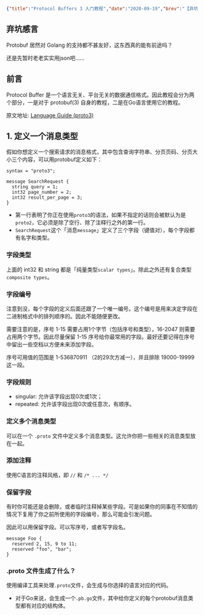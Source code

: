 ```json lw-blog-meta
{"title":"Protocol Buffers 3 入门教程","date":"2020-09-19","brev":"【弃坑】Protobuf 是一种高效的数据序列化技术。","tags":["TODO"],"path":"blog/2020/200919-Protobuf3入门.md"}
```


## 弃坑感言

Protobuf 居然对 Golang 的支持都不甚友好，这东西真的能有前途吗？

还是先暂时老老实实用json吧……

## 前言

Protocol Buffer 是一个语言无关、平台无关的数据通信格式。因此教程会分为两个部分，一是对于 protobuf(3) 自身的教程，二是在Go语言使用它的教程。

原文地址: [Language Guide (proto3)](https://developers.google.com/protocol-buffers/docs/proto3)

## 1. 定义一个消息类型

假如你想定义一个搜索请求的消息格式，其中包含查询字符串、分页页码、分页大小三个内容，可以用protobuf定义如下：

```
syntax = "proto3";

message SearchRequest {
  string query = 1;
  int32 page_number = 2;
  int32 result_per_page = 3;
}
```

- 第一行表明了你正在使用`proto3`的语法，如果不指定的话则会被默认为是`proto2`，它必须是除了空行、除了注释行之外的第一行。
- `SearchRequest`这个「消息`message`」定义了三个字段（键值对），每个字段都有名字和类型。

### 字段类型

上面的 int32 和 string 都是「纯量类型`scalar types`」。除此之外还有复合类型`composite types`。

### 字段编号

注意到没，每个字段的定义后面还跟了一个唯一编号。这个编号是用来决定字段在二进制格式中的排列顺序的。因此不能随便更改。

需要注意的是，序号 1-15 需要占用1个字节（包括序号和类型），16-2047 则需要占用两个字节。因此尽量保留 1-15 序号给你最常用的字段。最好还要记得在序号中留出一些空档以方便未来添加字段。

序号可用值的范围是 1-536870911 （2的29次方减一），并且排除 19000-19999 这一段。

### 字段规则

- singular: 允许该字段出现0次或1次；
- repeated: 允许该字段出现0次或任意次，有顺序。

### 定义多个消息类型

可以在一个 `.proto` 文件中定义多个消息类型。这允许你把一些相关的消息类型放在一起。

### 添加注释

使用C语言的注释风格，即 `//` 和 `/* ... */`

### 保留字段

有时你可能还是会删除，或者临时注释掉某些字段。可是如果你的同事在不知情的情况下复用了你之前所使用的字段编号，那么可能会引发问题。

因此可以用保留字段。可以写序号，或者写字段名。

```
message Foo {
  reserved 2, 15, 9 to 11;
  reserved "foo", "bar";
}
```

### .proto 文件生成了什么？

使用编译工具来处理`.proto`文件，会生成与你选择的语言对应的代码。

- 对于Go来说，会生成一个`.pb.go`文件，其中给你定义的每个protobuf消息类型都有对应的结构体。
